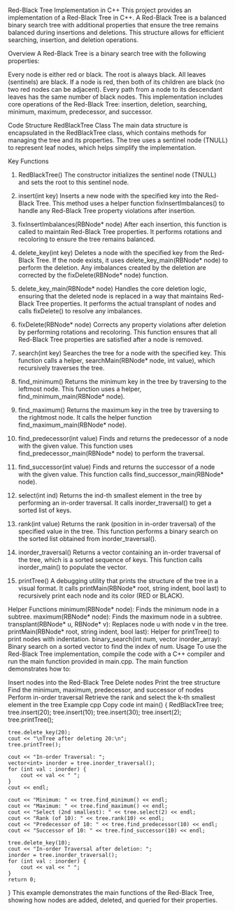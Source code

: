 Red-Black Tree Implementation in C++
This project provides an implementation of a Red-Black Tree in C++. A Red-Black Tree is a balanced binary search tree with additional properties that ensure the tree remains balanced during insertions and deletions. This structure allows for efficient searching, insertion, and deletion operations.

Overview
A Red-Black Tree is a binary search tree with the following properties:

Every node is either red or black.
The root is always black.
All leaves (sentinels) are black.
If a node is red, then both of its children are black (no two red nodes can be adjacent).
Every path from a node to its descendant leaves has the same number of black nodes.
This implementation includes core operations of the Red-Black Tree: insertion, deletion, searching, minimum, maximum, predecessor, and successor.

Code Structure
RedBlackTree Class
The main data structure is encapsulated in the RedBlackTree class, which contains methods for managing the tree and its properties. The tree uses a sentinel node (TNULL) to represent leaf nodes, which helps simplify the implementation.

Key Functions
1. RedBlackTree()
The constructor initializes the sentinel node (TNULL) and sets the root to this sentinel node.

2. insert(int key)
Inserts a new node with the specified key into the Red-Black Tree. This method uses a helper function fixInsertImbalances() to handle any Red-Black Tree property violations after insertion.

3. fixInsertImbalances(RBNode* node)
After each insertion, this function is called to maintain Red-Black Tree properties. It performs rotations and recoloring to ensure the tree remains balanced.

4. delete_key(int key)
Deletes a node with the specified key from the Red-Black Tree. If the node exists, it uses delete_key_main(RBNode* node) to perform the deletion. Any imbalances created by the deletion are corrected by the fixDelete(RBNode* node) function.

5. delete_key_main(RBNode* node)
Handles the core deletion logic, ensuring that the deleted node is replaced in a way that maintains Red-Black Tree properties. It performs the actual transplant of nodes and calls fixDelete() to resolve any imbalances.

6. fixDelete(RBNode* node)
Corrects any property violations after deletion by performing rotations and recoloring. This function ensures that all Red-Black Tree properties are satisfied after a node is removed.

7. search(int key)
Searches the tree for a node with the specified key. This function calls a helper, searchMain(RBNode* node, int value), which recursively traverses the tree.

8. find_minimum()
Returns the minimum key in the tree by traversing to the leftmost node. This function uses a helper, find_minimum_main(RBNode* node).

9. find_maximum()
Returns the maximum key in the tree by traversing to the rightmost node. It calls the helper function find_maximum_main(RBNode* node).

10. find_predecessor(int value)
Finds and returns the predecessor of a node with the given value. This function uses find_predecessor_main(RBNode* node) to perform the traversal.

11. find_successor(int value)
Finds and returns the successor of a node with the given value. This function calls find_successor_main(RBNode* node).

12. select(int ind)
Returns the ind-th smallest element in the tree by performing an in-order traversal. It calls inorder_traversal() to get a sorted list of keys.

13. rank(int value)
Returns the rank (position in in-order traversal) of the specified value in the tree. This function performs a binary search on the sorted list obtained from inorder_traversal().

14. inorder_traversal()
Returns a vector containing an in-order traversal of the tree, which is a sorted sequence of keys. This function calls inorder_main() to populate the vector.

15. printTree()
A debugging utility that prints the structure of the tree in a visual format. It calls printMain(RBNode* root, string indent, bool last) to recursively print each node and its color (RED or BLACK).

Helper Functions
minimum(RBNode* node): Finds the minimum node in a subtree.
maximum(RBNode* node): Finds the maximum node in a subtree.
transplant(RBNode* u, RBNode* v): Replaces node u with node v in the tree.
printMain(RBNode* root, string indent, bool last): Helper for printTree() to print nodes with indentation.
binary_search(int num, vector<int> inorder_array): Binary search on a sorted vector to find the index of num.
Usage
To use the Red-Black Tree implementation, compile the code with a C++ compiler and run the main function provided in main.cpp. The main function demonstrates how to:

Insert nodes into the Red-Black Tree
Delete nodes
Print the tree structure
Find the minimum, maximum, predecessor, and successor of nodes
Perform in-order traversal
Retrieve the rank and select the k-th smallest element in the tree
Example
cpp
Copy code
int main() {
    RedBlackTree tree;
    tree.insert(20);
    tree.insert(10);
    tree.insert(30);
    tree.insert(2);
    tree.printTree();

    tree.delete_key(20);
    cout << "\nTree after deleting 20:\n";
    tree.printTree();

    cout << "In-order Traversal: ";
    vector<int> inorder = tree.inorder_traversal();
    for (int val : inorder) {
        cout << val << " ";
    }
    cout << endl;
    
    cout << "Minimum: " << tree.find_minimum() << endl;
    cout << "Maximum: " << tree.find_maximum() << endl;
    cout << "Select (2nd smallest): " << tree.select(2) << endl;
    cout << "Rank (of 10): " << tree.rank(10) << endl;
    cout << "Predecessor of 10: " << tree.find_predecessor(10) << endl;
    cout << "Successor of 10: " << tree.find_successor(10) << endl;

    tree.delete_key(10);
    cout << "In-order Traversal after deletion: ";
    inorder = tree.inorder_traversal();
    for (int val : inorder) {
        cout << val << " ";
    }
    return 0;
}
This example demonstrates the main functions of the Red-Black Tree, showing how nodes are added, deleted, and queried for their properties.
